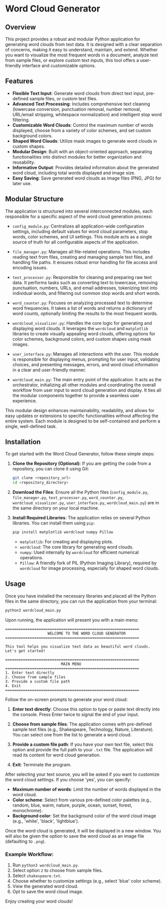 # Word Cloud Generator

## Overview

This project provides a robust and modular Python application for generating word clouds from text data. It is designed with a clear separation of concerns, making it easy to understand, maintain, and extend. Whether you want to visualize the most frequent words in a document, analyze text from sample files, or explore custom text inputs, this tool offers a user-friendly interface and customizable options.

## Features

- **Flexible Text Input**: Generate word clouds from direct text input, pre-defined sample files, or custom text files.
- **Advanced Text Processing**: Includes comprehensive text cleaning (lowercase conversion, punctuation removal, number removal, URL/email stripping, whitespace normalization) and intelligent stop word filtering.
- **Customizable Word Clouds**: Control the maximum number of words displayed, choose from a variety of color schemes, and set custom background colors.
- **Shaped Word Clouds**: Utilize mask images to generate word clouds in custom shapes.
- **Modular Design**: Built with an object-oriented approach, separating functionalities into distinct modules for better organization and reusability.
- **Informative Output**: Provides detailed information about the generated word cloud, including total words displayed and image size.
- **Easy Saving**: Save generated word clouds as image files (PNG, JPG) for later use.

## Modular Structure

The application is structured into several interconnected modules, each responsible for a specific aspect of the word cloud generation process:

- `config_module.py`: Centralizes all application-wide configuration settings, including default values for word cloud parameters, stop words, color schemes, and UI settings. This module acts as a single source of truth for all configurable aspects of the application.

- `file_manager.py`: Manages all file-related operations. This includes reading text from files, creating and managing sample text files, and handling file paths. It ensures robust error handling for file access and encoding issues.

- `text_processor.py`: Responsible for cleaning and preparing raw text data. It performs tasks such as converting text to lowercase, removing punctuation, numbers, URLs, and email addresses, tokenizing text into individual words, and filtering out common stop words and short words.

- `word_counter.py`: Focuses on analyzing processed text to determine word frequencies. It takes a list of words and returns a dictionary of word counts, optionally limiting the results to the most frequent words.

- `wordcloud_visualizer.py`: Handles the core logic for generating and displaying word clouds. It leverages the `wordcloud` and `matplotlib` libraries to create visually appealing word clouds, offering options for color schemes, background colors, and custom shapes using mask images.

- `user_interface.py`: Manages all interactions with the user. This module is responsible for displaying menus, prompting for user input, validating choices, and presenting messages, errors, and word cloud information in a clear and user-friendly manner.

- `wordcloud_main.py`: The main entry point of the application. It acts as the orchestrator, initializing all other modules and coordinating the overall workflow from user input to word cloud generation and display. It ties all the modular components together to provide a seamless user experience.

This modular design enhances maintainability, readability, and allows for easy updates or extensions to specific functionalities without affecting the entire system. Each module is designed to be self-contained and perform a single, well-defined task.




## Installation

To get started with the Word Cloud Generator, follow these simple steps:

1.  **Clone the Repository (Optional)**:
    If you are getting the code from a repository, you can clone it using Git:
    ```bash
    git clone <repository_url>
    cd <repository_directory>
    ```

2.  **Download the Files**:
    Ensure all the Python files (`config_module.py`, `file_manager.py`, `text_processor.py`, `word_counter.py`, `wordcloud_visualizer.py`, `user_interface.py`, `wordcloud_main.py`) are in the same directory on your local machine.

3.  **Install Required Libraries**:
    The application relies on several Python libraries. You can install them using `pip`:
    ```bash
    pip install matplotlib wordcloud numpy Pillow
    ```
    -   `matplotlib`: For creating and displaying plots.
    -   `wordcloud`: The core library for generating word clouds.
    -   `numpy`: Used internally by `wordcloud` for efficient numerical operations.
    -   `Pillow`: A friendly fork of PIL (Python Imaging Library), required by `wordcloud` for image processing, especially for shaped word clouds.

## Usage

Once you have installed the necessary libraries and placed all the Python files in the same directory, you can run the application from your terminal:

```bash
python3 wordcloud_main.py
```

Upon running, the application will present you with a main menu:

```
============================================================
                   WELCOME TO THE WORD CLOUD GENERATOR
============================================================

This tool helps you visualize text data as beautiful word clouds.
Let's get started!

============================================================
                         MAIN MENU
============================================================
1. Enter text directly
2. Choose from sample files
3. Provide a custom file path
4. Exit
============================================================
```

Follow the on-screen prompts to generate your word cloud:

1.  **Enter text directly**: Choose this option to type or paste text directly into the console. Press Enter twice to signal the end of your input.

2.  **Choose from sample files**: The application comes with pre-defined sample text files (e.g., Shakespeare, Technology, Nature, Literature). You can select one from the list to generate a word cloud.

3.  **Provide a custom file path**: If you have your own text file, select this option and provide the full path to your `.txt` file. The application will read its content for word cloud generation.

4.  **Exit**: Terminate the program.

After selecting your text source, you will be asked if you want to customize the word cloud settings. If you choose 'yes', you can specify:

-   **Maximum number of words**: Limit the number of words displayed in the word cloud.
-   **Color scheme**: Select from various pre-defined color palettes (e.g., random, blue, warm, nature, purple, ocean, sunset, forest, monochrome).
-   **Background color**: Set the background color of the word cloud image (e.g., 'white', 'black', 'lightblue').

Once the word cloud is generated, it will be displayed in a new window. You will also be given the option to save the word cloud as an image file (defaulting to `.png`).

### Example Workflow:

1.  Run `python3 wordcloud_main.py`.
2.  Select option `2` to choose from sample files.
3.  Select `shakespeare.txt`.
4.  Choose whether to customize settings (e.g., select 'blue' color scheme).
5.  View the generated word cloud.
6.  Opt to save the word cloud image.

Enjoy creating your word clouds!



